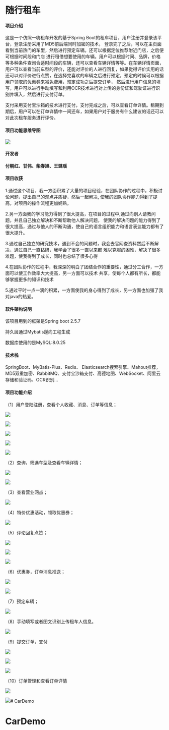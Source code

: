 # 随行租车

#### 项目介绍

这是一个仿照一嗨租车开发的基于Spring Boot的租车项目，用户注册并登录该平台，登录注册采用了MD5前后端同时加密的技术，
登录完了之后，可以在主页面看到当前热门的车型，然后进行预定车辆。还可以根据定位推荐附近门店，之后便可根据时间段和门店
进行租借想要使用的车辆。用户可以根据时间、品牌，价格等多种条件查询合适时间段的车辆，还可以查看车辆详情等等。在车辆详情页面，
用户可以查看当前车型的评价，还能对评价的人进行回复，如果觉得评价实用的话还可以对评价进行点赞，在选择完喜欢的车辆之后进行预定，预定的时候可以根据用户领取的优惠券来减免费用，预定成功之后提交订单，
然后进行用户信息的填写，用户可以进行手动填写和利用OCR技术进行对上传的身份证和驾驶证进行识别并填入，然后进行支付订单。

支付采用支付宝沙箱的技术进行支付，支付完成之后，可以查看订单详情。租期到期后，用户可以在订单详情中一间还车，如果用户对于服务有什么建议的话还可以对此次租车服务进行评价。

#### 项目功能思维导图

![](img/思维导图.png)

#### 开发者

**付朝红、甘伟、柴春旭、王璐瑶**

#### 项目收获

1.通过这个项目，我一方面积累了大量的项目经验，在团队协作的过程中，积极讨论问题，提出自己的观点并质疑，然后一起解决,
使我的团队协作能力得到了提高，对项目的操作流程更加娴熟。

2.另一方面我的学习能力得到了很大提高，在项目的过程中,通过向别人请教问题，并且自己独立解决和不断帮助他人解决问题，
使我的解决问题的能力得到了很大提高，通过与他人的不断沟通，使自己的语言组织能力和语言表达能力都有了很大提升。

3.通过自己独立的研究技术，遇到不会的问题时，我会去官网查资料然后不断解决，通过自己一直钻研，我学会了很多一直以来都
难以克服的困难，解决了很多难题，使我得到了成长，同时也总结了很多心得

4.在团队协作的过程中，我深深的明白了团结合作的重要性，通过分工合作，一方面可以使工作效率大大提高，另一方面可以技术
共享，使每个人都有所长，都能够掌握更多的知识和技术

5.通过平时一点一滴的积累，一方面使我的身心得到了成长，另一方面也加强了我对java的热爱。



#### 软件架构说明

该项目用到的框架是Spring boot 2.5.7

持久层通过Mybatis逆向工程生成

数据库使用的是MySQL:8.0.25



#### 技术栈

SpringBoot、MyBatis-Plus、Redis、 Elasticsearch搜索引擎、Mahout推荐，MD5双重加密、RabbitMQ、支付宝沙箱支付、高德地图、WebSocket、阿里云存储和验证码、OCR识别…

#### 项目功能介绍

（1）用户登陆注册，查看个人收藏、消息、订单等信息；

![](img/普通登陆.png)

![](img/手机号注册.png)

![](img/手机号登陆.png)

![](img/消息通知.png)

![](img/短信.jpg)

（2）查询，筛选车型及查看车辆详情；



![](img/关键字查询.png)

![](img/车辆详情和评论.png)

（3）查看营业网点；

![](img/网点导航.png)

（4）特价优惠活动，领取优惠券；

![](img/特价优惠.png)

（5）评论回复点赞；

![](img/车辆详情和评论.png)

![](img/回复.png)

![](img/评论成功.png)

（6）优惠券，订单消息推送；

![](img/消息通知.png)

![](img/回复成功.png)

（7）预定车辆；

![](img/选择时间和地点.png)

（8）手动填写或者图文识别上传租车人信息。

![](img/上传身份证.png)

（9）提交订单，支付

![](img/提交订单.png)

![](img/提交订单成功.png)

![](img/支付宝.png)

（10）订单管理和查看订单详情

![](img/订单管理.png)

![](img/订单详情.png)# CarDemo
# CarDemo
